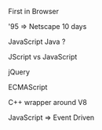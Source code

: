 First in Browser

'95 => Netscape
10 days

JavaScript Java ?

JScript vs JavaScript

jQuery

ECMAScript

C++ wrapper around V8

JavaScript => Event Driven
